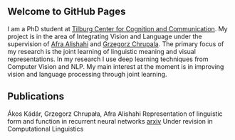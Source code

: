 ## Welcome to GitHub Pages

I am a PhD student at [Tilburg Center for Cognition and Communication](https://www.tilburguniversity.edu/research/institutes-and-research-groups/ticc/). My project is in the area of Integrating Vision and Language under the supervision of [Afra Alishahi](http://ilk.uvt.nl/~aalishah/) and [Grzegorz Chrupala](http://grzegorz.chrupala.me/). The primary focus of my research is the joint learning of linguistic meaning and visual representations. In my research I use deep learning techniques from Computer Vision and NLP. My main interest at the moment is in improving vision and language processing through joint learning.


## Publications

Ákos Kádár, Grzegorz Chrupała, Afra Alishahi
Representation of linguistic form and function in recurrent neural networks [arxiv](http://arxiv.org/abs/1602.08952)
Under revision in Computational Linguistics
